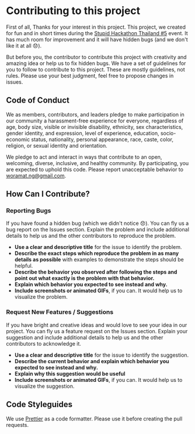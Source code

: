 # Contributing to this project

First of all,
Thanks for your interest in this project. This project, we created for fun and in short times during the [Stupid Hackathon Thailand #5](https://stupidhackth.github.io/5/) event.
It has much room for improvement and it will have hidden bugs (and we don't like it at all 😞).

But before you, the contributor to contribute this project with creativity and amazing idea or help us to fix hidden bugs.
We have a set of guidelines for you to follow to contribute to this project. These are mostly guidelines, not rules.
Please use your best judgment, feel free to propose changes in issues.


## Code of Conduct

We as members, contributors, and leaders pledge to make participation in our community a harassment-free experience for everyone, 
regardless of age, body size, visible or invisible disability, ethnicity, sex characteristics, gender identity, and expression, 
level of experience, education, socio-economic status, nationality, personal appearance, race, caste, color, religion, or sexual identity and orientation.

We pledge to act and interact in ways that contribute to an open, welcoming,
diverse, inclusive, and healthy community. By participating, you are expected to uphold this code.
Please report unacceptable behavior to [woramat.ng@gmail.com](mailto:woramat.ng@gmail.com).


## How Can I Contribute?

### Reporting Bugs
If you have found a hidden bug (which we didn't notice 😞). You can fly us a bug report on the Issues section.
Explain the problem and include additional details to help us and the other contributors to reproduce the problem.
- **Use a clear and descriptive title** for the issue to identify the problem.
- **Describe the exact steps which reproduce the problem in as many details as possible** with examples to demonstrate the steps should be helpful.
- **Describe the behavior you observed after following the steps and point out what exactly is the problem with that behavior.**
- **Explain which behavior you expected to see instead and why.**
- **Include screenshots or animated GIFs**, if you can. It would help us to visualize the problem.


### Request New Features / Suggestions
If you have bright and creative ideas and would love to see your idea in our project. You can fly us a feature request on the Issues section.
Explain your suggestion and include additional details to help us and the other contributors to acknowledge it.
- **Use a clear and descriptive title** for the issue to identify the suggestion.
- **Describe the current behavior and explain which behavior you expected to see instead and why.**
- **Explain why this suggestion would be useful**
- **Include screenshots or animated GIFs**, if you can. It would help us to visualize the suggestion.


## Code Styleguides

We use [Prettier](https://prettier.io/) as a code formatter.
Please use it before creating the pull requests.
